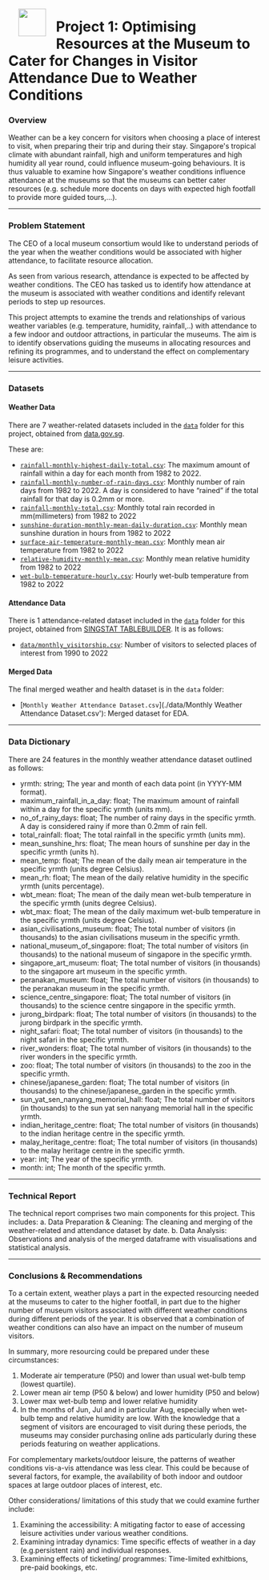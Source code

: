 <img src="http://imgur.com/1ZcRyrc.png" style="float: left; margin: 20px; height: 55px">

# Project 1: Optimising Resources at the Museum to Cater for Changes in Visitor Attendance Due to Weather Conditions

### Overview

Weather can be a key concern for visitors when choosing a place of interest to visit, when preparing their trip and during their stay. Singapore's tropical climate with abundant rainfall, high and uniform temperatures and high humidity all year round, could influence museum-going behaviours. It is thus valuable to examine how Singapore's weather conditions influence attendance at the museums so that the museums can better cater resources (e.g. schedule more docents on days with expected high footfall to provide more guided tours,...).  

---

### Problem Statement

The CEO of a local museum consortium would like to understand periods of the year when the weather conditions would be associated with higher attendance, to facilitate resource allocation.

As seen from various research, attendance is expected to be affected by weather conditions. The CEO has tasked us to identify how attendance at the museum is associated with weather conditions and identify relevant periods to step up resources.

This project attempts to examine the trends and relationships of various weather variables (e.g. temperature, humidity, rainfall,..) with attendance to a few indoor and outdoor attractions, in particular the museums. The aim is to identify observations guiding the museums in allocating resources and refining its programmes, and to understand the effect on complementary leisure activities.

---

### Datasets

#### Weather Data

There are 7 weather-related datasets included in the [`data`](./data/) folder for this project, obtained from [data.gov.sg](https://data.gov.sg/).

These are:
* [`rainfall-monthly-highest-daily-total.csv`](../data/rainfall-monthly-highest-daily-total.csv): The maximum amount of rainfall within a day for each month from 1982 to 2022. 
* [`rainfall-monthly-number-of-rain-days.csv`](./data/rainfall-monthly-number-of-rain-days.csv): Monthly number of rain days from 1982 to 2022. A day is considered to have “rained” if the total rainfall for that day is 0.2mm or more.
* [`rainfall-monthly-total.csv`](./data/rainfall-monthly-total.csv): Monthly total rain recorded in mm(millimeters) from 1982 to 2022
* [`sunshine-duration-monthly-mean-daily-duration.csv`](https://data.gov.sg/dataset/sunshine-duration-monthly-mean-daily-duration): Monthly mean sunshine duration in hours from 1982 to 2022
* [`surface-air-temperature-monthly-mean.csv`](https://data.gov.sg/dataset/surface-air-temperature-mean-daily-minimum): Monthly mean air temperature from 1982 to 2022
* [`relative-humidity-monthly-mean.csv`](https://data.gov.sg/dataset/relative-humidity-monthly-mean): Monthly mean relative humidity from 1982 to 2022
* [`wet-bulb-temperature-hourly.csv`](https://data.gov.sg/dataset/wet-bulb-temperature-hourly): Hourly wet-bulb temperature from 1982 to 2022

#### Attendance Data

There is 1 attendance-related dataset included in the [`data`](./data/) folder for this project, obtained from [SINGSTAT TABLEBUILDER](https://tablebuilder.singstat.gov.sg/). It is as follows:
* [`data/monthly_visitorship.csv`](https://tablebuilder.singstat.gov.sg/table/TS/M891071): Number of visitors to selected places of interest from 1990 to 2022

#### Merged Data
The final merged weather and health dataset is in the `data` folder:
* [`Monthly Weather Attendance Dataset.csv`](./data/Monthly Weather Attendance Dataset.csv'): Merged dataset for EDA.

---

### Data Dictionary

There are 24 features in the monthly weather attendance dataset outlined as follows:

* yrmth: string; The year and month of each data point (in YYYY-MM format).
* maximum_rainfall_in_a_day: float;	The maximum amount of rainfall within a day for the specific yrmth (units mm).
* no_of_rainy_days: float; The number of rainy days in the specific yrmth. A day is considered rainy if more than 0.2mm of rain fell.
* total_rainfall: float; The total rainfall in the specific yrmth (units mm).
* mean_sunshine_hrs: float; The mean hours of sunshine per day in the specific yrmth (units h).
* mean_temp: float; The mean of the daily mean air temperature in the specific yrmth (units degree Celsius).
* mean_rh: float; The mean of the daily relative humidity in the specific yrmth (units percentage).
* wbt_mean: float; The mean of the daily mean wet-bulb temperature in the specific yrmth (units degree Celsius).
* wbt_max: float; The mean of the daily maximum wet-bulb temperature in the specific yrmth (units degree Celsius).
* asian_civilisations_museum: float; The total number of visitors (in thousands) to the asian civilisations museum in the specific yrmth.
* national_museum_of_singapore: float; The total number of visitors (in thousands) to the national museum of singapore in the specific yrmth.
* singapore_art_museum: float; The total number of visitors (in thousands) to the singapore art museum in the specific yrmth.
* peranakan_museum:	float; The total number of visitors (in thousands) to the peranakan museum in the specific yrmth.
* science_centre_singapore:	float; The total number of visitors (in thousands) to the science centre singapore in the specific yrmth.
* jurong_birdpark: float; The total number of visitors (in thousands) to the jurong birdpark in the specific yrmth.
* night_safari: float; The total number of visitors (in thousands) to the night safari in the specific yrmth.
* river_wonders: float; The total number of visitors (in thousands) to the river wonders in the specific yrmth.
* zoo: float; The total number of visitors (in thousands) to the zoo in the specific yrmth.
* chinese/japanese_garden: float; The total number of visitors (in thousands) to the chinese/japanese_garden in the specific yrmth.
* sun_yat_sen_nanyang_memorial_hall: float; The total number of visitors (in thousands) to the sun yat sen nanyang memorial hall in the specific yrmth.
* indian_heritage_centre: float; The total number of visitors (in thousands) to the indian heritage centre in the specific yrmth.
* malay_heritage_centre: float; The total number of visitors (in thousands) to the malay heritage centre in the specific yrmth.
* year:	int; The year of the specific yrmth.
* month: int; The month of the specific yrmth.

---

### Technical Report

The technical report comprises two main components for this project. This includes:
a. Data Preparation & Cleaning: The cleaning and merging of the weather-related and attendance dataset by date.
b. Data Analysis: Observations and analysis of the merged dataframe with visualisations and statistical analysis.

---

### Conclusions & Recommendations

To a certain extent, weather plays a part in the expected resourcing needed at the museums to cater to the higher footfall, in part due to the higher number of museum visitors associated with different weather conditions during different periods of the year. It is observed that a combination of weather conditions can also have an impact on the number of museum visitors.

In summary, more resourcing could be prepared under these circumstances:

1. Moderate air temperature (P50) and lower than usual wet-bulb temp (lowest quartile).
2. Lower mean air temp (P50 & below) and lower humidity (P50 and below)
3. Lower max wet-bulb temp and lower relative humidity
4. In the months of Jun, Jul and in particular Aug, especially when wet-bulb temp and relative humidity are low. With the knowledge that a segment of visitors are encouraged to visit during these periods, the museums may consider purchasing online ads particularly during these periods featuring on weather applications.

For complementary markets/outdoor leisure, the patterns of weather conditions vis-a-vis attendance was less clear. This could be because of several factors, for example, the availability of both indoor and outdoor spaces at large outdoor places of interest, etc.

Other considerations/ limitations of this study that we could examine further include:

1. Examining the accessibility: A mitigating factor to ease of accessing leisure activities under various weather conditions.
2. Examining intraday dynamics: Time specific effects of weather in a day (e.g.persistent rain) and individual responses.
3. Examining effects of ticketing/ programmes: Time-limited exhitbions, pre-paid bookings, etc.



